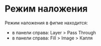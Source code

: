 # Режим наложения
Режим наложения в фигме находится:
* в панели справа: Layer > Pass Through
* в панели справа: Fill > Image > Капля